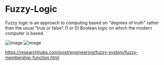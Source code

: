 # Fuzzy-Logic
Fuzzy logic is an approach to computing based on "degrees of truth" rather than the usual "true or false" (1 or 0) Boolean logic on which the modern computer is based. 


![image](https://user-images.githubusercontent.com/101546087/215302951-8535a79a-02d5-49a1-a20f-8aeb971a3f3a.png)
![image](https://user-images.githubusercontent.com/101546087/215302973-ae932214-8836-4506-8624-efff222c6373.png)


https://researchhubs.com/post/engineering/fuzzy-system/fuzzy-membership-function.html 
